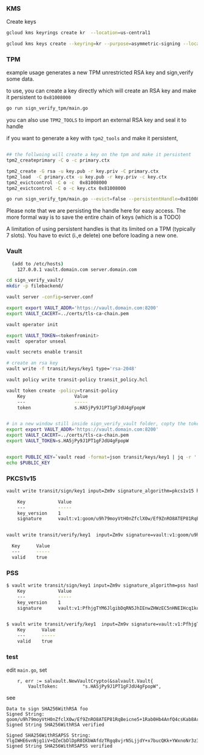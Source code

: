 



### KMS

Create keys

```bash
gcloud kms keyrings create kr  --location=us-central1

gcloud kms keys create --keyring=kr --purpose=asymmetric-signing --location=us-central1 --default-algorithm=rsa-sign-pkcs1-2048-sha256
```


### TPM


example usage generates a new TPM unrestricted RSA key and sign,verify some data.

to use, you can create a key directly which will create an RSA key and make it persistent to `0x81008000`

```bash
go run sign_verify_tpm/main.go
```

you can also use `TPM2_TOOLS` to import an external RSA key and seal it to handle

if you want to generate a key with `tpm2_tools` and make it persistent, 

```bash

## the follwoing will create a key on the tpm and make it persistent
tpm2_createprimary -C o -c primary.ctx

tpm2_create -G rsa -u key.pub -r key.priv -C primary.ctx
tpm2_load  -C primary.ctx -u key.pub -r key.priv -c key.ctx
tpm2_evictcontrol -C o -c  0x81008000
tpm2_evictcontrol -C o -c key.ctx 0x81008000

go run sign_verify_tpm/main.go --evict=false --persistentHandle=0x81008000
```

Please note that we are persisting the handle here for easy access.  The more formal way is to save the entire chain of keys (which is a TODO)

A limitation of using persistent handles is that its limited on a TPM (typically 7 slots).  You have to evict (i.,e delete) one before loading a new one.


### Vault

```bash
  (add to /etc/hosts)
    127.0.0.1 vault.domain.com server.domain.com

cd sign_verify_vault/
mkdir -p filebackend/

vault server -config=server.conf 

export export VAULT_ADDR='https://vault.domain.com:8200'
export VAULT_CACERT=../certs/tls-ca-chain.pem

vault operator init

export VAULT_TOKEN=<tokenfrominit>
vault  operator unseal

vault secrets enable transit

# create an rsa key
vault write -f transit/keys/key1 type='rsa-2048'

vault policy write transit-policy transit_policy.hcl

vault token create -policy=transit-policy 
    Key                  Value
    ---                  -----
    token                s.HA5jPy9J1PT1gFJdU4gFpopW


# in a new window still inside sign_verify_vault folder, copty the token over
export export VAULT_ADDR='https://vault.domain.com:8200'
export VAULT_CACERT=../certs/tls-ca-chain.pem
export VAULT_TOKEN=s.HA5jPy9J1PT1gFJdU4gFpopW


export PUBLIC_KEY=`vault read -format=json transit/keys/key1 | jq -r '.data.keys."1".public_key'`
echo $PUBLIC_KEY
```


### PKCS1v15

```bash
vault write transit/sign/key1 input=Zm9v signature_algorithm=pkcs1v15 hash_algorithm=sha2-256 

    Key            Value
    ---            -----
    key_version    1
    signature      vault:v1:goom/u9h79moyVtH0nZfclX0w/Ef9ZnRO8ATEP81RqBeicne5+1Rab0Hb4AnfQ4csKab8Ar4Q/5mCFUMtlOaOHPy7IA3lnDmR069dgScmiPodRx0yfnZwRm2QXnCiSfqgylMEigZGhwyteg4vOSmTBRKKT0cLd7iXaCLr0XPMGNXloiE+yDXLkdvRroYTEiIzDRF6j9PYTBnsjqBln6yl5Bk54K3ugql5k/oQmfSfWyKqASYDjpNrGlH9k8kDT344lwMAPGZgnzpymgfD03kDj3Rbq7UBOgAo2XyX/SOw00HK339FlkyZeubOJBHE8BwEKRg1AoiFsVq9UdD6DrFkA==


vault write transit/verify/key1  input=Zm9v signature=vault:v1:goom/u9h79moyVtH0nZfclX0w/Ef9ZnRO8ATEP81RqBeicne5+1Rab0Hb4AnfQ4csKab8Ar4Q/5mCFUMtlOaOHPy7IA3lnDmR069dgScmiPodRx0yfnZwRm2QXnCiSfqgylMEigZGhwyteg4vOSmTBRKKT0cLd7iXaCLr0XPMGNXloiE+yDXLkdvRroYTEiIzDRF6j9PYTBnsjqBln6yl5Bk54K3ugql5k/oQmfSfWyKqASYDjpNrGlH9k8kDT344lwMAPGZgnzpymgfD03kDj3Rbq7UBOgAo2XyX/SOw00HK339FlkyZeubOJBHE8BwEKRg1AoiFsVq9UdD6DrFkA== signature_algorithm=pkcs1v15 hash_algorithm=sha2-256 

  Key      Value
  ---      -----
  valid    true
```

### PSS

```bash
$ vault write transit/sign/key1 input=Zm9v signature_algorithm=pss hash_algorithm=sha2-256 
    Key            Value
    ---            -----
    key_version    1
    signature      vault:v1:PfhjgTYM6JlgibDqRN5JhIEnwZHWzEC5nHNEIHcq1koPkGxbxcs+cJhF45Usf08BvbzPeH5VtLpTUT4m4zQ39v+Nyq1HuskruC2G6rLjGCQuK5CBnHmM5VuuyOVxbIisY311o2LBcp8oN3zNbjIFrDPQOeR+I6aUaINPhmmAZl2cRBuGnlDSWKZoEmax6Llzcmf9+Rj9c1NndEPOVTK7VRxkquaHWTyecfzFNxu3V/fLoBc8NnZ9eiaDBvpAc3YE7T0NVewkzn64eD6lmPCUSDGL6ws3hx/JCmlH+Vrsfh3mHtT/s1hx5Aqr/fLrq7jMKMOY8TK/TPjrkkYkK/aCPA==


$ vault write transit/verify/key1  input=Zm9v signature=vault:v1:PfhjgTYM6JlgibDqRN5JhIEnwZHWzEC5nHNEIHcq1koPkGxbxcs+cJhF45Usf08BvbzPeH5VtLpTUT4m4zQ39v+Nyq1HuskruC2G6rLjGCQuK5CBnHmM5VuuyOVxbIisY311o2LBcp8oN3zNbjIFrDPQOeR+I6aUaINPhmmAZl2cRBuGnlDSWKZoEmax6Llzcmf9+Rj9c1NndEPOVTK7VRxkquaHWTyecfzFNxu3V/fLoBc8NnZ9eiaDBvpAc3YE7T0NVewkzn64eD6lmPCUSDGL6ws3hx/JCmlH+Vrsfh3mHtT/s1hx5Aqr/fLrq7jMKMOY8TK/TPjrkkYkK/aCPA== signature_algorithm=pss hash_algorithm=sha2-256 
    Key      Value
    ---      -----
    valid    true
```


### test

edit `main.go`, set

```golang
	r, err := salvault.NewVaultCrypto(&salvault.Vault{
		VaultToken:         "s.HA5jPy9J1PT1gFJdU4gFpopW",
```

see

```
Data to sign SHA256WithRSA foo
Signed String: goom/u9h79moyVtH0nZfclX0w/Ef9ZnRO8ATEP81RqBeicne5+1Rab0Hb4AnfQ4csKab8Ar4Q/5mCFUMtlOaOHPy7IA3lnDmR069dgScmiPodRx0yfnZwRm2QXnCiSfqgylMEigZGhwyteg4vOSmTBRKKT0cLd7iXaCLr0XPMGNXloiE+yDXLkdvRroYTEiIzDRF6j9PYTBnsjqBln6yl5Bk54K3ugql5k/oQmfSfWyKqASYDjpNrGlH9k8kDT344lwMAPGZgnzpymgfD03kDj3Rbq7UBOgAo2XyX/SOw00HK339FlkyZeubOJBHE8BwEKRg1AoiFsVq9UdD6DrFkA==
Signed String SHA256WithRSA verified

Signed SHA256WithRSAPSS String: YlgIWHE6vnNjg1iV+QZeCbDlDpR0IKbWAfdzTRgq8vjrN5LjjdY+x7bucQKk+YWxnoNr3z3fLISBt8QibKryge3ZMRK+mjwILORXpWNBsJva4MZvvDdco/mKwt1qZSpon+RVrgE6OTWd3tyxRexAq3x93JSEBdosdWVkpIuj3+nhKPLoLvRYr71/9kqhuZN/2ivamxnTGVu+O7m0oqQTtfuVluSCKYLmCwmobpYRP4La0diVOEJ/m/DhbDi6DOkwDmRw2I4ktYS1881/Z4egWdENysn+UalR0rhpzHeYB2aIAnvVSx9rcjmNb5N0iNrN0/F+/7eDu4ik29OukSGB5Q==
Signed String SHA256WithRSAPSS verified

```